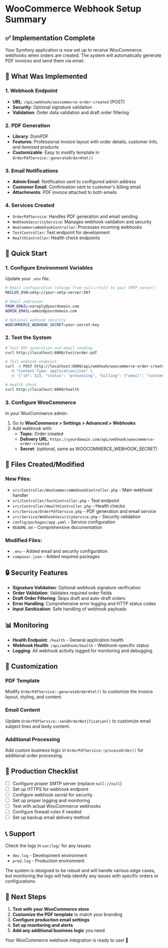 # WooCommerce Webhook Setup Summary

## ✅ Implementation Complete

Your Symfony application is now set up to receive WooCommerce webhooks when orders are created. The system will automatically generate PDF invoices and send them via email.

## 🔧 What Was Implemented

### 1. **Webhook Endpoint**

-   **URL**: `/api/webhook/woocommerce-order-created` (POST)
-   **Security**: Optional signature validation
-   **Validation**: Order data validation and draft order filtering

### 2. **PDF Generation**

-   **Library**: DomPDF
-   **Features**: Professional invoice layout with order details, customer info, and itemized products
-   **Customizable**: Easy to modify template in `OrderPdfService::generateOrderHtml()`

### 3. **Email Notifications**

-   **Admin Email**: Notification sent to configured admin address
-   **Customer Email**: Confirmation sent to customer's billing email
-   **Attachments**: PDF invoice attached to both emails

### 4. **Services Created**

-   `OrderPdfService`: Handles PDF generation and email sending
-   `WebhookSecurityService`: Manages webhook validation and security
-   `WooCommerceWebhookController`: Processes incoming webhooks
-   `TestController`: Test endpoint for development
-   `HealthController`: Health check endpoints

## 🚀 Quick Start

### 1. **Configure Environment Variables**

Update your `.env` file:

```bash
# Email configuration (change from null://null to your SMTP server)
MAILER_DSN=smtp://your-smtp-server:587

# Email addresses
FROM_EMAIL=noreply@yourdomain.com
ADMIN_EMAIL=admin@yourdomain.com

# Optional webhook security
WOOCOMMERCE_WEBHOOK_SECRET=your-secret-key
```

### 2. **Test the System**

```bash
# Test PDF generation and email sending
curl http://localhost:8000/test/order-pdf

# Test webhook endpoint
curl -X POST http://localhost:8000/api/webhook/woocommerce-order-created \
  -H "Content-Type: application/json" \
  -d '{"id": 123, "status": "processing", "billing": {"email": "customer@example.com"}}'

# Health check
curl http://localhost:8000/health
```

### 3. **Configure WooCommerce**

In your WooCommerce admin:

1. Go to **WooCommerce > Settings > Advanced > Webhooks**
2. Add webhook with:
    - **Topic**: Order created
    - **Delivery URL**: `https://yourdomain.com/api/webhook/woocommerce-order-created`
    - **Secret**: (optional, same as WOOCOMMERCE_WEBHOOK_SECRET)

## 📁 Files Created/Modified

### New Files:

-   `src/Controller/WooCommerceWebhookController.php` - Main webhook handler
-   `src/Controller/TestController.php` - Test endpoint
-   `src/Controller/HealthController.php` - Health checks
-   `src/Service/OrderPdfService.php` - PDF generation and email service
-   `src/Service/WebhookSecurityService.php` - Security validation
-   `config/packages/app.yaml` - Service configuration
-   `README.md` - Comprehensive documentation

### Modified Files:

-   `.env` - Added email and security configuration
-   `composer.json` - Added required packages

## 🔒 Security Features

-   **Signature Validation**: Optional webhook signature verification
-   **Order Validation**: Validates required order fields
-   **Draft Order Filtering**: Skips draft and auto-draft orders
-   **Error Handling**: Comprehensive error logging and HTTP status codes
-   **Input Sanitization**: Safe handling of webhook payloads

## 📊 Monitoring

-   **Health Endpoint**: `/health` - General application health
-   **Webhook Health**: `/api/webhook/health` - Webhook-specific status
-   **Logging**: All webhook activity logged for monitoring and debugging

## 🎨 Customization

### PDF Template

Modify `OrderPdfService::generateOrderHtml()` to customize the invoice layout, styling, and content.

### Email Content

Update `OrderPdfService::sendOrderNotification()` to customize email subject lines and body content.

### Additional Processing

Add custom business logic in `OrderPdfService::processOrder()` for additional order processing.

## 🚨 Production Checklist

-   [ ] Configure proper SMTP server (replace `null://null`)
-   [ ] Set up HTTPS for webhook endpoint
-   [ ] Configure webhook secret for security
-   [ ] Set up proper logging and monitoring
-   [ ] Test with actual WooCommerce webhooks
-   [ ] Configure firewall rules if needed
-   [ ] Set up backup email delivery method

## 📞 Support

Check the logs in `var/log/` for any issues:

-   `dev.log` - Development environment
-   `prod.log` - Production environment

The system is designed to be robust and will handle various edge cases, but monitoring the logs will help identify any issues with specific orders or configurations.

## 🎯 Next Steps

1. **Test with your WooCommerce store**
2. **Customize the PDF template** to match your branding
3. **Configure production email settings**
4. **Set up monitoring and alerts**
5. **Add any additional business logic** you need

Your WooCommerce webhook integration is ready to use! 🎉
